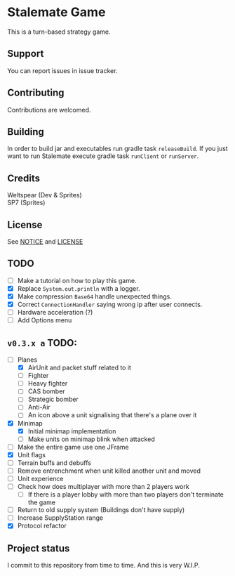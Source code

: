 # Stalemate Game
This is a turn-based strategy game.

## Support
You can report issues in issue tracker.

## Contributing
Contributions are welcomed.

## Building
In order to build jar and executables run gradle task `releaseBuild`. If you just want to run Stalemate execute gradle 
task `runClient` or `runServer`. 

## Credits
Weltspear (Dev & Sprites)\
SP7 (Sprites)

## License
See [NOTICE](NOTICE.md) and [LICENSE](LICENSE)

## TODO
- [ ] Make a tutorial on how to play this game.
- [x] Replace `System.out.println` with a logger.
- [x] Make compression `Base64` handle unexpected things.
- [x] Correct `ConnectionHandler` saying wrong ip after user connects.
- [ ] Hardware acceleration (?)
- [ ] Add Options menu
## `v0.3.x a` TODO:
- [ ] Planes
  - [x] AirUnit and packet stuff related to it
  - [ ] Fighter
  - [ ] Heavy fighter
  - [ ] CAS bomber
  - [ ] Strategic bomber
  - [ ] Anti-Air
  - [ ] An icon above a unit signalising that there's a plane over it
- [x] Minimap
  - [x] Initial minimap implementation
  - [ ] Make units on minimap blink when attacked
- [ ] Make the entire game use one JFrame
- [x] Unit flags
- [ ] Terrain buffs and debuffs
- [ ] Remove entrenchment when unit killed another unit and moved
- [ ] Unit experience
- [ ] Check how does multiplayer with more than 2 players work
  - [ ] If there is a player lobby with more than two players don't terminate the game
- [ ] Return to old supply system (Buildings don't have supply)
- [ ] Increase SupplyStation range
- [x] Protocol refactor

## Project status
I commit to this repository from time to time. And this is very W.I.P.

